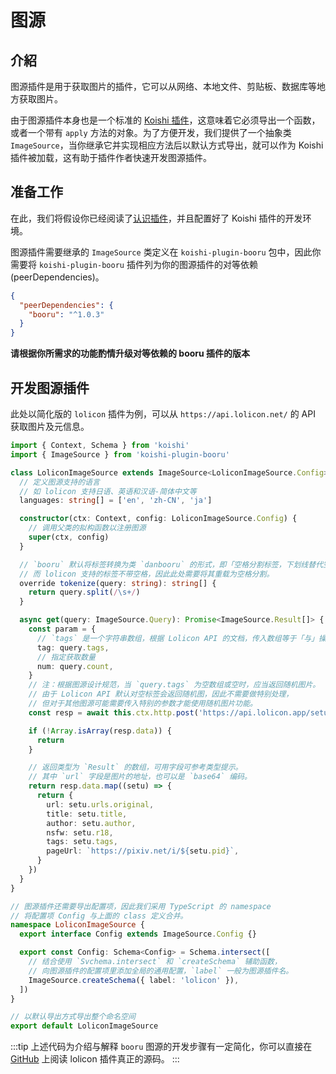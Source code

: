 # 图源

## 介紹

图源插件是用于获取图片的插件，它可以从网络、本地文件、剪贴板、数据库等地方获取图片。

由于图源插件本身也是一个标准的 [Koishi 插件](https://koishi.chat/zh-CN/guide/plugin/#%E6%8F%92%E4%BB%B6%E7%9A%84%E5%9F%BA%E6%9C%AC%E5%BD%A2%E5%BC%8F)，这意味着它必须导出一个函数，或者一个带有 `apply` 方法的对象。为了方便开发，我们提供了一个抽象类 `ImageSource`，当你继承它并实现相应方法后以默认方式导出，就可以作为 Koishi 插件被加载，这有助于插件作者快速开发图源插件。

## 准备工作

在此，我们将假设你已经阅读了[认识插件](https://koishi.chat/zh-CN/guide/plugin/)，并且配置好了 Koishi 插件的开发环境。

图源插件需要继承的 `ImageSource` 类定义在 `koishi-plugin-booru` 包中，因此你需要将 `koishi-plugin-booru` 插件列为你的图源插件的对等依赖 (peerDependencies)。

```json
{
  "peerDependencies": {
    "booru": "^1.0.3"
  }
}
```

**请根据你所需求的功能酌情升级对等依赖的 booru 插件的版本**

## 开发图源插件

此处以简化版的 `lolicon` 插件为例，可以从 `https://api.lolicon.net/` 的 API 获取图片及元信息。

```ts
import { Context, Schema } from 'koishi'
import { ImageSource } from 'koishi-plugin-booru'

class LoliconImageSource extends ImageSource<LoliconImageSource.Config> {
  // 定义图源支持的语言
  // 如 lolicon 支持日语、英语和汉语-简体中文等
  languages: string[] = ['en', 'zh-CN', 'ja']

  constructor(ctx: Context, config: LoliconImageSource.Config) {
    // 调用父类的拟构函数以注册图源
    super(ctx, config)
  }

  // `booru` 默认将标签转换为类 `danbooru` 的形式，即「空格分割标签，下划线替代空格」。
  // 而 lolicon 支持的标签不带空格，因此此处需要将其重载为空格分割。
  override tokenize(query: string): string[] {
    return query.split(/\s+/)
  }

  async get(query: ImageSource.Query): Promise<ImageSource.Result[]> {
    const param = {
      // `tags` 是一个字符串数组，根据 Lolicon API 的文档，传入数组等于「与」操作。
      tag: query.tags,
      // 指定获取数量
      num: query.count,
    }
    // 注：根据图源设计规范，当 `query.tags` 为空数组或空时，应当返回随机图片。
    // 由于 Lolicon API 默认对空标签会返回随机图，因此不需要做特别处理，
    // 但对于其他图源可能需要传入特别的参数才能使用随机图片功能。
    const resp = await this.ctx.http.post('https://api.lolicon.app/setu/v2', param)

    if (!Array.isArray(resp.data)) {
      return
    }

    // 返回类型为 `Result` 的数组，可用字段可参考类型提示。
    // 其中 `url` 字段是图片的地址，也可以是 `base64` 编码。
    return resp.data.map((setu) => {
      return {
        url: setu.urls.original,
        title: setu.title,
        author: setu.author,
        nsfw: setu.r18,
        tags: setu.tags,
        pageUrl: `https://pixiv.net/i/${setu.pid}`,
      }
    })
  }
}

// 图源插件还需要导出配置项，因此我们采用 TypeScript 的 namespace
// 将配置项 Config 与上面的 class 定义合并。
namespace LoliconImageSource {
  export interface Config extends ImageSource.Config {}

  export const Config: Schema<Config> = Schema.intersect([
    // 结合使用 `Svchema.intersect` 和 `createSchema` 辅助函数，
    // 向图源插件的配置项里添加全局的通用配置，`label` 一般为图源插件名。
    ImageSource.createSchema({ label: 'lolicon' }),
  ])
}

// 以默认导出方式导出整个命名空间
export default LoliconImageSource
```

:::tip
上述代码为介绍与解释 `booru` 图源的开发步骤有一定简化，你可以直接在 [GitHub](https://github.com/koishijs/koishi-plugin-booru/tree/main/packages/lolicon) 上阅读 lolicon 插件真正的源码。
:::
